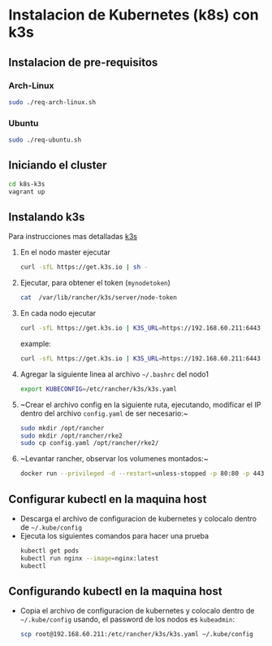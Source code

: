 # Instalacion de Kubernetes (k8s) con k3s

## Instalacion de pre-requisitos

### Arch-Linux

```bash
sudo ./req-arch-linux.sh
```

### Ubuntu

```bash
sudo ./req-ubuntu.sh
```

## Iniciando el cluster

```bash
cd k8s-k3s
vagrant up
```

## Instalando k3s

Para instrucciones mas detalladas [k3s](https://docs.k3s.io/quick-start)

1. En el nodo master ejecutar

   ```sh
   curl -sfL https://get.k3s.io | sh -
   ```

1. Ejecutar, para obtener el token (`mynodetoken`)

   ```sh
   cat  /var/lib/rancher/k3s/server/node-token
   ```

1. En cada nodo ejecutar

   ```sh
   curl -sfL https://get.k3s.io | K3S_URL=https://192.168.60.211:6443 K3S_TOKEN=mynodetoken sh -
   ```

   example:

   ```sh
   curl -sfL https://get.k3s.io | K3S_URL=https://192.168.60.211:6443 K3S_TOKEN=K102d5ea79d5b8646429baf360b5594a4220d0204e5ff840eb379bfbec85813630c::server:0800f9be54f80c8ded78a0f7eb6fffe4 K3S_NODE_NAME="node-w2" sh -
   ```
1. Agregar la siguiente linea al archivo `~/.bashrc` del nodo1

   ```sh
   export KUBECONFIG=/etc/rancher/k3s/k3s.yaml
   ```

1. ~Crear el archivo config en la siguiente ruta, ejecutando, modificar el IP dentro del archivo `config.yaml` de ser necesario:~

   ```sh
   sudo mkdir /opt/rancher
   sudo mkdir /opt/rancher/rke2
   sudo cp config.yaml /opt/rancher/rke2/
   ```

1. ~Levantar rancher, observar los volumenes montados:~

   ```sh
   docker run --privileged -d --restart=unless-stopped -p 80:80 -p 443:443 -v /opt/rancher:/var/lib/rancher -v /opt/rancher/rke2:/etc/rancher/rke2 rancher/rancher

   ```

## Configurar kubectl en la maquina host

- Descarga el archivo de configuracion de kubernetes y colocalo dentro de `~/.kube/config`
- Ejecuta los siguientes comandos para hacer una prueba
  ```sh
  kubectl get pods
  kubectl run nginx --image=nginx:latest
  kubectl
  ```

## Configurando kubectl en la maquina host

- Copia el archivo de configuracion de kubernetes y colocalo dentro de `~/.kube/config` usando, el password de los nodos es `kubeadmin`:
  ```sh
  scp root@192.168.60.211:/etc/rancher/k3s/k3s.yaml ~/.kube/config
  ```
